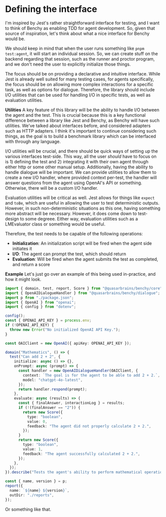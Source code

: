 # Defining the interface
I'm inspired by Jest's rather straightforward interface for testing, and I want to think of Benchy as enabling TDD for agent development. So, given that source of inspiration, let's think about what a nice interface for Benchy would be.

We should keep in mind that when the user runs something like `pnpm test:agent`, it will start an individual session. So, we can create stuff on the backend regarding that session, such as the runner and proctor program, and we don't need the user to explicitly initialize those things.

The focus should be on providing a declarative and intuitive interface. While Jest is already well suited for many testing cases, for agents specifically, the focus should be on allowing more complex interactions for a specific task, as well as options for dialogue. Therefore, the library should include I/O utilities that can be used for handling I/O in specific tests, as well as evaluation utilities.

**Utilities**
A key feature of this library will be the ability to handle I/O between the agent and the test. This is crucial because this is a key functional difference between a library like Jest and Benchy, as Benchy will have such utilities. We've talked about interfaces before, and considered adapters such as HTTP adapters. I think it's important to continue considering such things, as the goal is to build a benchmark library which can be interfaced with through any language.

I/O utilities will be crucial, and there should be quick ways of setting up the various interfaces test-side. This way, all the user *should* have to focus on is 1) defining the test and 2) integrating it with their own agent through either http or some other manual setup. Additionally, having the ability to handle dialogue will be important. We can provide utilities to allow them to create a new I/O handler, where provided context per-test, the handler will answer questions from the agent using OpenAI's API or something. Otherwise, there will be a custom I/O handler.

Evaluation utilities will be critical as well. Jest allows for things like `expect` and `toBe`, which are useful in allowing the user to test deterministic outputs. However, in such non-deterministic situations as this one, having something more abstract will be necessary. However, it does come down to test-design to some degreee. Either way, evaluation utilities such as a LMEvaluator class or something would be useful.

Therefore, the test needs to be capable of the following operations:
- **Initialization**: An initialization script will be fired when the agent side initiates it
- **I/O**: The agent can prompt the test, which should return
- **Evaluation**: Will be fired when the agent submits the test as completed, and return a score

**Example**
Let's just go over an example of this being used in-practice, and how it might look.

```ts
import { domain, test, report, Score } from "@quasarbrains/benchy/core";
import { OpenAIDialogueHandler } from "@quasarbrains/benchy/dialogue";
import p from "./package.json";
import { OpenAI } from "openai";
import { config } from "dotenv";

config();
const { OPENAI_API_KEY } = process.env;
if (!OPENAI_API_KEY) {
  throw new Error("No initialized OpenAI API Key.");
}

const OAIClient = new OpenAI({ apiKey: OPENAI_API_KEY });

domain("Mathematics", () => {
  test("Can add 2 + 2", {
    initialize: async () => {},
    onPrompt: async (prompt) => {
      const handler = new OpenAIDialogueHandler(OAIClient, {
        context: `The goal is for the agent to be able to add 2 + 2.`,
        model: "chatgpt-4o-latest",
      });
      return handler.respond(prompt);
    },
    evaluate: async (results) => {
      const { finalAnswer, interactionLog } = results;
      if (!(finalAnswer == "2")) {
        return new Score({
          type: "boolean",
          value: 0,
          feedback: "The agent did not properly calculate 2 + 2.",
        });
      }
      return new Score({
        type: "boolean",
        value: 1,
        feedback: "The agent successfully calculated 2 + 2.",
      });
    },
  });
}).describe("Tests the agent's ability to perform mathematical operations");

const { name, version } = p;
report({
  name: `${name} ${version}`,
  outDir: "./reports",
});
```

Or something like that.
